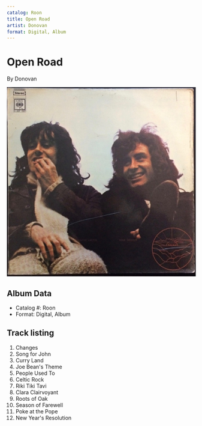 ```yaml
---
catalog: Roon
title: Open Road
artist: Donovan
format: Digital, Album
---
```


# Open Road

By Donovan

![](../../assets/albumcovers/Donovan-Open_Road.png)

## Album Data

- Catalog #: Roon
- Format: Digital, Album


## Track listing


1. Changes
2. Song for John
3. Curry Land
4. Joe Bean's Theme
5. People Used To
6. Celtic Rock
7. Riki Tiki Tavi
8. Clara Clairvoyant
9. Roots of Oak
10. Season of Farewell
11. Poke at the Pope
12. New Year's Resolution

